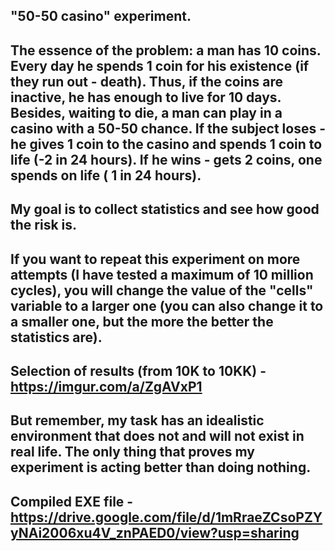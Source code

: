 "50-50 casino" experiment.
--------------------------
The essence of the problem: a man has 10 coins. Every day he spends 1 coin for his existence (if they run out - death).
Thus, if the coins are inactive, he has enough to live for 10 days. 
Besides, waiting to die, a man can play in a casino with a 50-50 chance. 
If the subject loses - he gives 1 coin to the casino and spends 1 coin to life (-2 in 24 hours).
If he wins - gets 2 coins, one spends on life ( 1 in 24 hours). 
---------------------------------------------------------------
My goal is to collect statistics and see how good the risk is.
--------------------------------------------------------------
If you want to repeat this experiment on more attempts (I have tested a maximum of 10 million cycles), 
you will change the value of the "cells" variable to a larger one (you can also change it to a smaller one, 
but the more the better the statistics are).
--------------------------------------------
Selection of results (from 10K to 10KK) - https://imgur.com/a/ZgAVxP1
---------------------------------------------------------------------
But remember, my task has an idealistic environment that does not and will not exist in real life.
The only thing that proves my experiment is acting better than doing nothing.
-----------------------------------------------------------------------------
Compiled EXE file - https://drive.google.com/file/d/1mRraeZCsoPZYyNAi2006xu4V_znPAED0/view?usp=sharing
------------------------------------------------------------------------------------------------------
